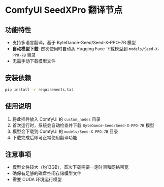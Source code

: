# ComfyUI SeedXPro 翻译节点

## 功能特性

- 支持多语言翻译，基于 ByteDance-Seed/Seed-X-PPO-7B 模型
- **自动模型下载**: 首次使用时自动从 Hugging Face 下载模型到 `models/Seed-X-PPO-7B` 目录
- 无需手动下载模型文件

## 安装依赖

```bash
pip install -r requirements.txt
```

## 使用说明

1. 将此插件放入 ComfyUI 的 `custom_nodes` 目录
2. 首次运行时，系统会自动检查并下载 `ByteDance-Seed/Seed-X-PPO-7B` 模型
3. 模型会下载到 ComfyUI 的 `models/Seed-X-PPO-7B` 目录
4. 下载完成后即可正常使用翻译功能

## 注意事项

- 模型文件较大（约13GB），首次下载需要一定时间和网络带宽
- 确保有足够的磁盘空间存储模型文件
- 需要 CUDA 环境运行模型 